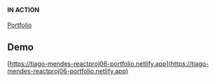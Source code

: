 #### IN ACTION

[Portfolio](https://gatsby-strapi-portfolio-project.netlify.app/)

## Demo

[https://tiago-mendes-reactproj06-portfolio.netlify.app](https://tiago-mendes-reactproj06-portfolio.netlify.app)

